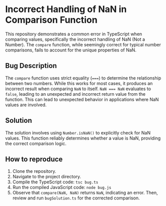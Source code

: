 # Incorrect Handling of NaN in Comparison Function

This repository demonstrates a common error in TypeScript when comparing values, specifically the incorrect handling of NaN (Not a Number). The `compare` function, while seemingly correct for typical number comparisons, fails to account for the unique properties of NaN.

## Bug Description

The `compare` function uses strict equality (`===`) to determine the relationship between two numbers. While this works for most cases, it produces an incorrect result when comparing `NaN` to itself.  `NaN === NaN` evaluates to `false`, leading to an unexpected and incorrect return value from the function. This can lead to unexpected behavior in applications where NaN values are involved.

## Solution

The solution involves using `Number.isNaN()` to explicitly check for NaN values. This function reliably determines whether a value is NaN, providing the correct comparison logic.

## How to reproduce

1. Clone the repository.
2. Navigate to the project directory.
3. Compile the TypeScript code: `tsc bug.ts`
4. Run the compiled JavaScript code: `node bug.js`
5. Observe that `compare(NaN, NaN)` returns `NaN`, indicating an error. Then, review and run `bugSolution.ts` for the corrected comparison.